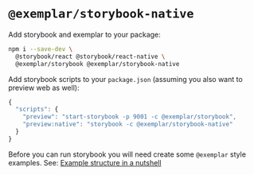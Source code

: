 # `@exemplar/storybook-native`

Add storybook and exemplar to your package:

```bash
npm i --save-dev \
  @storybook/react @storybook/react-native \
  @exemplar/storybook @exemplar/storybook-native
```

Add storybook scripts to your `package.json` (assuming you also want to
preview web as well):

``` js
{
  "scripts": {
    "preview": "start-storybook -p 9001 -c @exemplar/storybook",
    "preview:native": "storybook -c @exemplar/storybook-native" 
  }
}
```

Before you can run storybook you will need create some `@exemplar` style
examples. See: [Example structure in a nutshell]

[Example structure in a nutshell]: ./README.md#example-structure-in-a-nutshell.

